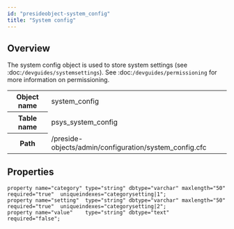 ```yaml
---
id: "presideobject-system_config"
title: "System config"
---
```


## Overview


The system config object is used to store system settings (see :doc:`/devguides/systemsettings`).
See :doc:`/devguides/permissioning` for more information on permissioning.

<div class="table-responsive"><table class="table table-condensed"><tr><th>Object name</th><td>  system_config</td></tr><tr><th>Table name</th><td>  psys_system_config</td></tr><tr><th>Path</th><td>  /preside-objects/admin/configuration/system_config.cfc</td></tr></table></div>

## Properties


```luceescript
property name="category" type="string" dbtype="varchar" maxlength="50" required="true"  uniqueindexes="categorysetting|1";
property name="setting"  type="string" dbtype="varchar" maxlength="50" required="true"  uniqueindexes="categorysetting|2";
property name="value"    type="string" dbtype="text"                   required="false";
```